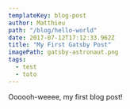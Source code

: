 ```yaml
---
templateKey: blog-post
author: Matthieu
path: "/blog/hello-world"
date: 2017-07-12T17:12:33.962Z
title: "My First Gatsby Post"
imagePath: gatsby-astronaut.png
tags:
  - test
  - toto
---
```


Oooooh-weeee, my first blog post!
